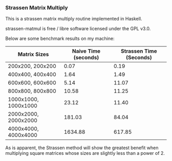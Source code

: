 ### Strassen Matrix Multiply

This is a strassen matrix multiply routine implemented in Haskell.

strassen-matmul is free / libre software licensed under the GPL v3.0.

Below are some benchmark results on my machine:

| Matrix Sizes | Naive Time (seconds) | Strassen Time (Seconds) |
| --- | --- | --- |
| 200x200, 200x200 | 0.07 | 0.19 |
| 400x400, 400x400 | 1.64 | 1.49 |
| 600x600, 600x600 | 5.14 | 11.07 |
| 800x800, 800x800 | 10.58 | 11.25 |
| 1000x1000, 1000x1000 | 23.12 | 11.40 |
| 2000x2000, 2000x2000 | 181.03 | 84.04 |
| 4000x4000, 4000x4000 | 1634.88 | 617.85 |

As is apparent, the Strassen method will show the greatest benefit when multiplying square matrices whose sizes are slightly less than a power of 2.
